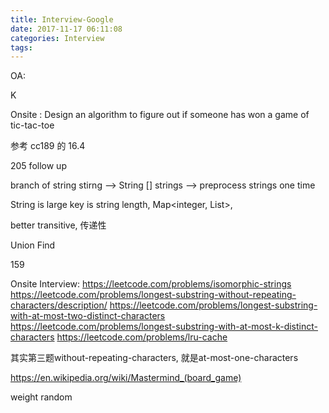 ```yaml
---
title: Interview-Google
date: 2017-11-17 06:11:08
categories: Interview
tags:
---
```


OA:

K 


Onsite : 
Design an algorithm to figure out if someone has won a game of tic-tac-toe

参考 cc189 的 16.4

205 follow up

branch of string stirng --> String [] strings --> preprocess strings one time

String is large
key is string length, 
Map<integer, List<String>>, 

better
transitive, 传递性

Union Find

159 

Onsite Interview:
https://leetcode.com/problems/isomorphic-strings
https://leetcode.com/problems/longest-substring-without-repeating-characters/description/
https://leetcode.com/problems/longest-substring-with-at-most-two-distinct-characters
https://leetcode.com/problems/longest-substring-with-at-most-k-distinct-characters
https://leetcode.com/problems/lru-cache


其实第三题without-repeating-characters, 就是at-most-one-characters


https://en.wikipedia.org/wiki/Mastermind_(board_game)

weight random
